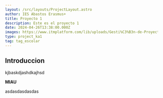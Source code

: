 ```yaml
---
layout: /src/layouts/ProjectLayout.astro
author: IES Abastos Erasmus+
title: Proyecto 1
description: Este es el proyecto 1
date: 2024-04-26T13:38:00.000Z
images: https://www.itmplatform.com/lib/uploads/Gesti%C3%B3n-de-Proyectos-5-Requisitos-del-%C3%89xito-300x199.png
type: project_ka1
tag: tag_escolar
---
```


## Introduccion

kjbaskdjashdkajhsd

**MIAU**

asdasdasdasdas
